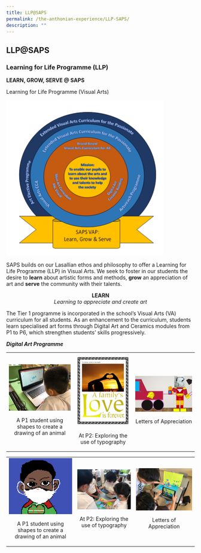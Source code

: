 ```yaml
---
title: LLP@SAPS
permalink: /the-anthonian-experience/LLP-SAPS/
description: ""
---
```

## LLP@SAPS

### Learning for Life Programme (LLP)


**LEARN, GROW, SERVE @ SAPS**  

Learning for Life Programme (Visual Arts)

![](/images/LLP.png)

SAPS builds on our Lasallian ethos and philosophy to offer a Learning for Life Programme (LLP) in Visual Arts. We seek to foster in our students the desire to **learn** about artistic forms and methods, **grow** an appreciation of art and **serve** the community with their talents.

**<center>LEARN</center>**_<center>Learning to appreciate and create art</center>_

The Tier 1 programme is incorporated in the school’s Visual Arts (VA) curriculum for all students. As an enhancement to the curriculum, students learn specialised art forms through Digital Art and Ceramics modules from P1 to P6, which strengthen students’ skills progressively.

**_Digital Art Programme_**

<table>
	<tr>
		<td width="20%">    </td>
		<td width="20%">		</td>
		<td width="20">		</td>
		<td width="20%">		</td>
		<td width="20">		</td>
		<td width="20%">		</td>
	</tr>
	<tr>
		<td colspan="2">
				<img src="/images/image11.jpeg"/>
				<br>
				<p align="center">A P1 student using shapes to create a drawing of an animal</p>
		</td>
		<td colspan="2">
				<img src="/images/llp13.jpeg">
				<br>
				<p align="center">At P2: Exploring the use of typography</p>
		</td>
		<td colspan="2">
				<img src="/images/image12.jpeg"/>
				<br>
				<p align="center">Letters of Appreciation</p>
		</td>
	</tr>
</table>
<table>
	<tr>
		<td colspan="2">
				<img src="/images/image15.png"/>
				<br>
				<p align="center">A P1 student using shapes to create a drawing of an animal</p>
		</td>
		<td colspan="2">
				<img src="/images/image14.jpeg">
				<br>
				<p align="center">At P2: Exploring the use of typography</p>
		</td>
		<td colspan="2">
				<img src="/images/image17.jpeg"/>
				<br>
				<p align="center">Letters of Appreciation</p>
	</tr>
</table>